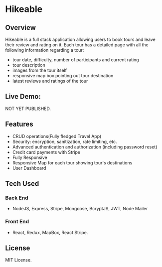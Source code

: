 # Hikeable

## Overview
Hikeable is a full stack application allowing users to book tours and leave their review and rating on it.
Each tour has a detailed page with all the following information regarding a tour:
* tour date, difficulty, number of participants and current rating
* tour description
* images from the tour itself
* responsive map box pointing out tour destination
* latest reviews and ratings of the tour

## Live Demo:
NOT YET PUBLISHED.

## Features
* CRUD operations(Fully fledged Travel App)
* Security: encryption, sanitization, rate limiting, etc.
* Advanced authentication and authorization (including password reset)
* Credit card payments with Stripe
* Fully Responsive
* Responsive Map for each tour showing tour's destinations
* User Dashboard

## Tech Used

### Back End

* NodeJS, Express, Stripe, Mongoose, BcryptJS, JWT, Node Mailer

### Front End

* React, Redux, MapBox, React Stripe.

## License
MIT License.
